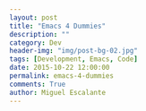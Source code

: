 ```yaml
---
layout: post
title: "Emacs 4 Dummies"
description: ""
category: Dev
header-img: "img/post-bg-02.jpg"
tags: [Development, Emacs, Code]
date: 2015-10-22 12:00:00
permalink: emacs-4-dummies
comments: True
author: Miguel Escalante
---
```

